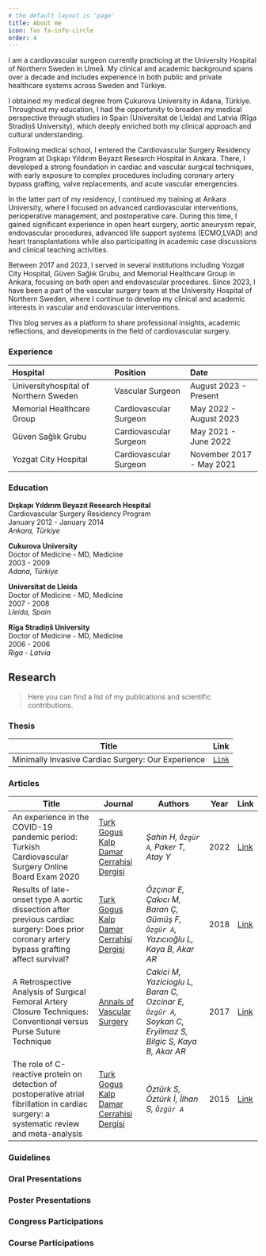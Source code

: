 ```yaml
---
# the default layout is 'page'
title: About me
icon: fas fa-info-circle
order: 4
---
```


I am a cardiovascular surgeon currently practicing at the University Hospital of Northern Sweden in Umeå. My clinical and academic background spans over a decade and includes experience in both public and private healthcare systems across Sweden and Türkiye.

I obtained my medical degree from Çukurova University in Adana, Türkiye. Throughout my education, I had the opportunity to broaden my medical perspective through studies in Spain (Universitat de Lleida) and Latvia (Rīga Stradiņš University), which deeply enriched both my clinical approach and cultural understanding. 

Following medical school, I entered the Cardiovascular Surgery Residency Program at Dışkapı Yıldırım Beyazıt Research Hospital in Ankara. There, I developed a strong foundation in cardiac and vascular surgical techniques, with early exposure to complex procedures including coronary artery bypass grafting, valve replacements, and acute vascular emergencies.

In the latter part of my residency, I continued my training at Ankara University, where I focused on advanced cardiovascular interventions, perioperative management, and postoperative care. During this time, I gained significant experience in open heart surgery, aortic aneurysm repair, endovascular procedures, advanced life support systems (ECMO,LVAD) and heart transplantations while also participating in academic case discussions and clinical teaching activities.

Between 2017 and 2023, I served in several institutions including Yozgat City Hospital, Güven Sağlık Grubu, and Memorial Healthcare Group in Ankara, focusing on both open and endovascular procedures. Since 2023, I have been a part of the vascular surgery team at the University Hospital of Northern Sweden, where I continue to develop my clinical and academic interests in vascular and endovascular interventions.

This blog serves as a platform to share professional insights, academic reflections, and developments in the field of cardiovascular surgery.

### Experience

| Hospital                     | Position         | Date |
| :--------------------------- | :--------------- | :------ |
| Universityhospital of Northern Sweden | Vascular Surgeon | August 2023 - Present |
| Memorial Healthcare Group | Cardiovascular Surgeon | May 2022 - August 2023 |
| Güven Sağlık Grubu | Cardiovascular Surgeon | May 2021 - June 2022 |
| Yozgat City Hospital | Cardiovascular Surgeon | November 2017 - May 2021 |

### Education

**Dışkapı Yıldırım Beyazıt Research Hospital**  
Cardiovascular Surgery Residency Program  
January 2012 - January 2014  
*Ankara, Türkiye*

**Cukurova University**  
Doctor of Medicine - MD, Medicine  
2003 - 2009  
*Adana, Türkiye*

**Universitat de Lleida**  
Doctor of Medicine - MD, Medicine  
2007 - 2008  
*Lleida, Spain*

**Rīga Stradiņš University**  
Doctor of Medicine - MD, Medicine  
2006 - 2006  
*Riga - Latvia*


## Research

>Here you can find a list of my publications and scientific contributions.

### Thesis

| Title | Link |
| ----- | ---- |
| Minimally Invasive Cardiac Surgery: Our Experience| [`Link`](https://tez.yok.gov.tr/UlusalTezMerkezi/TezGoster?key=q3-d9QtLoVA2OMExHSkJpTw0GH3OQwPvLGMBkaSqcCw3DudRdcG48yX0vbdOlvEN)|

### Articles

| Title | Journal | Authors | Year | Link |
| ----- | ------- | ------- | ---- | ---- |
| An experience in the COVID-19 pandemic period: Turkish Cardiovascular Surgery Online Board Exam 2020 | [Turk Gogus Kalp Damar Cerrahisi Dergisi](https://tgkdc.dergisi.org) | *Şahin H, `Özgür A`, Paker T, Atay Y* | 2022| [Link](https://tgkdc.dergisi.org/uploads/pdf/pdf_TGKDC_3554.pdf)|
| Results of late-onset type A aortic dissection after previous cardiac surgery: Does prior coronary artery bypass grafting affect survival? | [Turk Gogus Kalp Damar Cerrahisi Dergisi](https://tgkdc.dergisi.org) | *Özçınar E, Çakıcı M, Baran Ç, Gümüş F, `Özgür A`, Yazıcıoğlu L, Kaya B, Akar AR* | 2018| [Link](https://tgkdc.dergisi.org/uploads/pdf/pdf_TGKDC_2625.pdf)|
| A Retrospective Analysis of Surgical Femoral Artery Closure Techniques: Conventional versus Purse Suture Technique | [Annals of Vascular Surgery](https://www.annalsofvascularsurgery.com) | *Cakici M, Yazicioglu L, Baran C, Ozcinar E, `Özgür A`, Soykan C, Eryilmaz S, Bilgic S, Kaya B, Akar AR*  | 2017 |[Link](https://www.annalsofvascularsurgery.com/action/showPdf?pii=S0890-5096%2816%2930775-0)|
| The role of C-reactive protein on detection of postoperative atrial fibrillation in cardiac surgery: a systematic review and meta-analysis | [Turk Gogus Kalp Damar Cerrahisi Dergisi](https://tgkdc.dergisi.org) | *Öztürk S, Öztürk İ, İlhan S, `Özgür A`* | 2015 | [Link](https://tgkdc.dergisi.org/uploads/pdf/pdf_TGKDC_2179.pdf)|


### Guidelines  

### Oral Presentations

### Poster Presentations

### Congress Participations

### Course Participations

